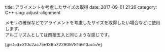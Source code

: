 title: アライメントを考慮したサイズの取得
date: 2017-09-01 21:26
category: C++
slug: adjust-alignment

メモリの確保などでアライメントを考慮したサイズを取得したい場合などに使用します。  
アルゴリズムとしては四捨五入と同じような感じです。  

[gist:id=310c2ac75e136b7229097816613ac57e]

